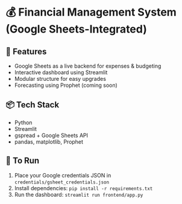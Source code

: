 # 💰 Financial Management System (Google Sheets-Integrated)

## 🔧 Features
- Google Sheets as a live backend for expenses & budgeting
- Interactive dashboard using Streamlit
- Modular structure for easy upgrades
- Forecasting using Prophet (coming soon)

## 📦 Tech Stack
- Python
- Streamlit
- gspread + Google Sheets API
- pandas, matplotlib, Prophet

## 🚀 To Run
1. Place your Google credentials JSON in `credentials/gsheet_credentials.json`
2. Install dependencies: `pip install -r requirements.txt`
3. Run the dashboard: `streamlit run frontend/app.py`

